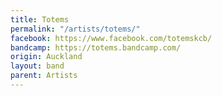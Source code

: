```yaml
---
title: Totems
permalink: "/artists/totems/"
facebook: https://www.facebook.com/totemskcb/
bandcamp: https://totems.bandcamp.com/
origin: Auckland
layout: band
parent: Artists
---
```


